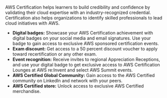 AWS Certification helps learners to build credibility and confidence by validating their cloud expertise with an industry-recognized credential. Certification also helps organizations to identify skilled professionals to lead cloud initiatives with AWS.

- **Digital badges:** Showcase your AWS Certification achievement with digital badges on your social media and email signatures. Use your badge to gain access to exclusive AWS sponsored certification events.
- **Exam discount:** Get access to a 50 percent discount voucher to apply toward recertification or any other exam.
- **Event recognition:** Receive invites to regional Appreciation Receptions, and use your digital badge to get exclusive access to AWS Certification Lounges at AWS re:Invent and select AWS Summit events.
- **AWS Certified Global Community:** Gain access to the AWS Certified community on LinkedIn and network with your peers.
- **AWS Certified store:** Unlock access to exclusive AWS Certified merchandise.
